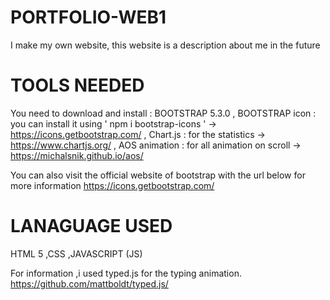 # PORTFOLIO-WEB1
I make my own website, this website is a description about me in the future

# TOOLS NEEDED
You need to download and install :
BOOTSTRAP 5.3.0
, BOOTSTRAP icon : you can install it using ' npm i bootstrap-icons ' -> https://icons.getbootstrap.com/
, Chart.js : for the statistics -> https://www.chartjs.org/
, AOS animation : for all animation on scroll -> https://michalsnik.github.io/aos/

You can also visit the official website of bootstrap with the url below for more information
https://icons.getbootstrap.com/

# LANAGUAGE USED 
HTML 5
,CSS 
,JAVASCRIPT (JS)

For information ,i used typed.js for the typing animation. 
https://github.com/mattboldt/typed.js/
